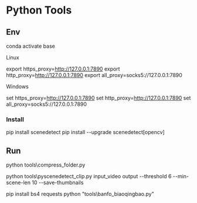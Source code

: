 
# Python Tools

## Env
conda activate base

Linux

export https_proxy=http://127.0.0.1:7890
export http_proxy=http://127.0.0.1:7890
export all_proxy=socks5://127.0.0.1:7890

Windows

set https_proxy=http://127.0.0.1:7890
set http_proxy=http://127.0.0.1:7890
set all_proxy=socks5://127.0.0.1:7890

### Install
pip install scenedetect
pip install --upgrade scenedetect[opencv]

## Run
python tools\compress_folder.py

python tools\pyscenedetect_clip.py input_video output --threshold 6 --min-scene-len 10 --save-thumbnails

pip install bs4 requests
python "tools\banfo_biaoqingbao.py"